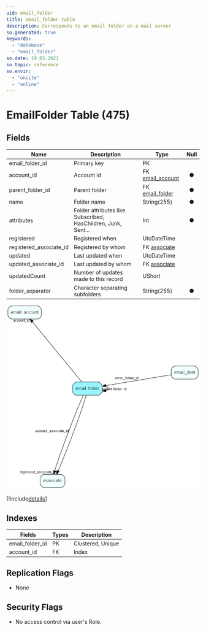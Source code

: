 ```yaml
---
uid: email_folder
title: email_folder table
description: Corresponds to an email folder on a mail server
so.generated: true
keywords:
  - "database"
  - "email_folder"
so.date: 19.03.2021
so.topic: reference
so.envir:
  - "onsite"
  - "online"
---
```


# EmailFolder Table (475)

## Fields

| Name | Description | Type | Null |
|------|-------------|------|:----:|
|email\_folder\_id|Primary key|PK| |
|account\_id|Account id|FK [email_account](email_account.md)|&#x25CF;|
|parent\_folder\_id|Parent folder|FK [email_folder](email_folder.md)|&#x25CF;|
|name|Folder name|String(255)|&#x25CF;|
|attributes|Folder attributes like Subscribed, HasChildren, Junk, Sent...|Int|&#x25CF;|
|registered|Registered when|UtcDateTime| |
|registered\_associate\_id|Registered by whom|FK [associate](associate.md)| |
|updated|Last updated when|UtcDateTime| |
|updated\_associate\_id|Last updated by whom|FK [associate](associate.md)| |
|updatedCount|Number of updates made to this record|UShort| |
|folder\_separator|Character separating subfolders|String(255)|&#x25CF;|


![email_folder table relationship diagram](media\email_folder.png)

[!include[details](./includes/email-folder.md)]

## Indexes

| Fields | Types | Description |
|--------|-------|-------------|
|email\_folder\_id |PK |Clustered, Unique |
|account\_id |FK |Index |

## Replication Flags

* None

## Security Flags

* No access control via user's Role.

